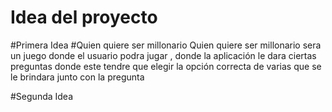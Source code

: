 # Idea del proyecto

#Primera Idea
#Quien quiere ser millonario
Quien quiere ser millonario sera un juego donde el usuario podra jugar , donde la aplicación le dara ciertas preguntas donde este tendre que elegir la opción correcta de varias que se le brindara junto con la pregunta 

#Segunda Idea
